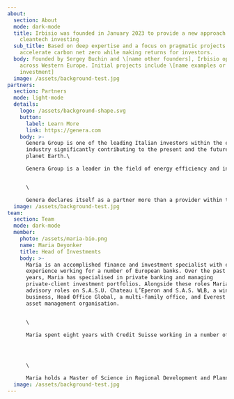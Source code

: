 ```yaml
---
about:
  section: About
  mode: dark-mode
  title: Irbisio was founded in January 2023 to provide a new approach to
    cleantech investing
  sub_title: Based on deep expertise and a focus on pragmatic projects that will
    accelerate carbon net zero while making returns for investors.
  body: Founded by Sergey Buchin and \[name other founders], Irbisio operates
    across Western Europe. Initial projects include \[name examples or area of
    investment]
  image: /assets/background-test.jpg
partners:
  section: Partners
  mode: light-mode
  details:
    logo: /assets/background-shape.svg
    button:
      label: Learn More
      link: https://genera.com
    body: >-
      Genera Group is one of the leading Italian investors within the energy
      industry significantly contributing to the present and the future of the
      planet Earth.\

      Genera Group is a leader in the field of energy efficiency and invests in experimentation and engineering to achieve remarkable results in terms of energy production’s sustainability.


      \

      Genera declares itself as a partner more than a provider within this framework. It strives to identify the best suitable interventions to Client’s needs, to choose the most enhanced technologies, to work with the most reliable suppliers.
  image: /assets/background-test.jpg
team:
  section: Team
  mode: dark-mode
  member:
    photo: /assets/maria-bio.png
    name: Maria Deyonker
    title: Head of Investments
    body: >-
      Maria is an accomplished finance and investment specialist with extensive
      experience working for a number of European banks. Over the past ten
      years, Maria has specialised in private banking and managing
      private-client investment portfolios. Alongside these roles Maria has held
      advisory roles on S.A.S.U. Chateau L’Eperon and S.A.S. WLB, a wine
      business, Head Office Global, a multi-family office, and Everest AG, an
      asset management organisation.


      \

      Maria spent eight years with Credit Suisse working in a number of positions in private banking, working with UNHWI, leading to her joining JP Morgan, again in the privat banking division. Prior to working for Credit Suisse, Maria held senior roles at RBS and in the investment arm of Dutch bank, ABN AMRO.




      \

      Maria holds a Master of Science in Regional Development and Planning and holds a Becker CPA Review qualification.
  image: /assets/background-test.jpg
---
```

